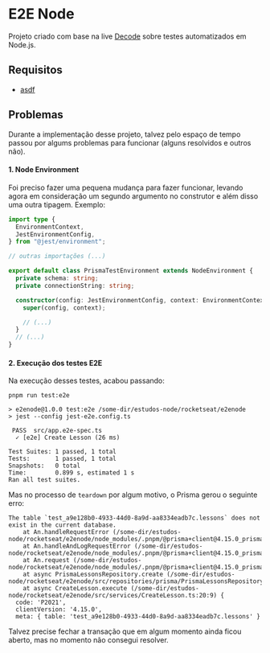 # E2E Node

Projeto criado com base na live [Decode](https://www.youtube.com/watch?v=w_el04y0cHo) sobre testes automatizados em Node.js.

## Requisitos

- [asdf](https://asdf-vm.com/guide/getting-started.html)

## Problemas

Durante a implementação desse projeto, talvez pelo espaço de tempo passou por algums problemas para funcionar (alguns resolvidos e outros não).

#### 1. Node Environment

Foi preciso fazer uma pequena mudança para fazer funcionar, levando agora em consideração um segundo argumento no construtor e além disso
uma outra tipagem. Exemplo:

```typescript
import type {
  EnvironmentContext,
  JestEnvironmentConfig,
} from "@jest/environment";

// outras importações (...)

export default class PrismaTestEnvironment extends NodeEnvironment {
  private schema: string;
  private connectionString: string;

  constructor(config: JestEnvironmentConfig, context: EnvironmentContext) {
    super(config, context);

    // (...)
  }
  // (...)
}
```

#### 2. Execução dos testes E2E

Na execução desses testes, acabou passando:

```
pnpm run test:e2e

> e2enode@1.0.0 test:e2e /some-dir/estudos-node/rocketseat/e2enode
> jest --config jest-e2e.config.ts

 PASS  src/app.e2e-spec.ts
  ✓ [e2e] Create Lesson (26 ms)

Test Suites: 1 passed, 1 total
Tests:       1 passed, 1 total
Snapshots:   0 total
Time:        0.899 s, estimated 1 s
Ran all test suites.
```

Mas no processo de `teardown` por algum motivo, o Prisma gerou o seguinte erro:

```
The table `test_a9e128b0-4933-44d0-8a9d-aa8334eadb7c.lessons` does not exist in the current database.
    at An.handleRequestError (/some-dir/estudos-node/rocketseat/e2enode/node_modules/.pnpm/@prisma+client@4.15.0_prisma@4.15.0/node_modules/@prisma/client/runtime/library.js:174:6929)
    at An.handleAndLogRequestError (/some-dir/estudos-node/rocketseat/e2enode/node_modules/.pnpm/@prisma+client@4.15.0_prisma@4.15.0/node_modules/@prisma/client/runtime/library.js:174:6358)
    at An.request (/some-dir/estudos-node/rocketseat/e2enode/node_modules/.pnpm/@prisma+client@4.15.0_prisma@4.15.0/node_modules/@prisma/client/runtime/library.js:174:6237)
    at async PrismaLessonsRepository.create (/some-dir/estudos-node/rocketseat/e2enode/src/repositories/prisma/PrismaLessonsRepository.ts:14:9)
    at async CreateLesson.execute (/some-dir/estudos-node/rocketseat/e2enode/src/services/CreateLesson.ts:20:9) {
  code: 'P2021',
  clientVersion: '4.15.0',
  meta: { table: 'test_a9e128b0-4933-44d0-8a9d-aa8334eadb7c.lessons' }
```

Talvez precise fechar a transação que em algum momento ainda ficou aberto, mas no momento não consegui resolver.
